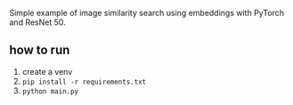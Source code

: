 Simple example of image similarity search using embeddings with PyTorch and ResNet 50.

## how to run
1. create a venv
2. `pip install -r requirements.txt`
3. `python main.py`